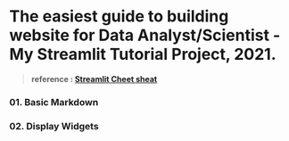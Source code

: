 # The easiest guide to building website for Data Analyst/Scientist - My Streamlit Tutorial Project, 2021.
> **reference : [Streamlit Cheet sheat](https://share.streamlit.io/daniellewisdl/streamlit-cheat-sheet/app.py)**


### **01. Basic Markdown**

### **02. Display Widgets**